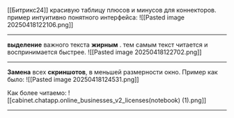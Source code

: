 [[Битрикс24]]
 красивую таблицу плюсов и минусов для коннекторов. пример интуитивно понятного интерфейса:
 ![[Pasted image 20250418122106.png]]


---
**выделение** важного текста **жирным** . тем самым текст читается и воспринимается быстрее.
![[Pasted image 20250418122702.png]]

---
**Замена** всех **скриншотов**, в меньшей размерности окно. Пример как было:
![[Pasted image 20250418124531.png]]

Как более читаемо:
![[cabinet.chatapp.online_businesses_v2_licenses(notebook) (1).png]]

---
